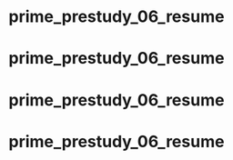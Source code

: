 # prime_prestudy_06_resume
# prime_prestudy_06_resume
# prime_prestudy_06_resume
# prime_prestudy_06_resume
